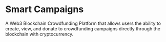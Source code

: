 # Smart Campaigns
A Web3 Blockchain Crowdfunding Platform that allows users the ability to create, view, and donate to crowdfunding campaigns directly through the blockchain with cryptocurrency.
